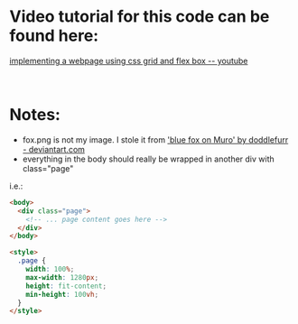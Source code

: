 # Video tutorial for this code can be found here:
[implementing a webpage using css grid and flex box -- youtube](https://www.youtube.com/watch?v=WSVBw0l7knc)

<br>

# Notes:
- fox.png is not my image. I stole it from ['blue fox on Muro' by doddlefurr - deviantart.com](https://www.deviantart.com/doddlefur/art/blue-fox-on-Muro-302282804)
- everything in the body should really be wrapped in another div with class="page"

i.e.:
```html
<body>
  <div class="page">
    <!-- ... page content goes here --> 
  </div>
</body>

<style>
  .page {
    width: 100%;
    max-width: 1280px;
    height: fit-content;
    min-height: 100vh;
  }
</style>
```
